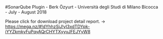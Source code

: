 #SonarQube Plugin - Berk Özyurt - Università degli Studi di Milano Bicocca - July - August 2018

Please click for download project detail report. -> https://mega.nz/#!dYhhzSiJ!yI3xdTDYpk-iYYZkmkyFuPqyAQrCHYTXyyvJFEJYyW8
